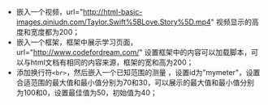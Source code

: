 - 嵌入一个视频，url="http://html-basic-images.qiniudn.com/Taylor.Swift%5BLove.Story%5D.mp4" 视频显示的高度和宽度都为200；
- 嵌入一个框架，框架中展示学习页面，url="http://www.codefordream.com/" 设置框架中的内容可以加载脚本，可以与html文档有相同的内容来源，框架的宽和高为200；
- 添加换行符`<br>`，然后嵌入一个已知范围的测量 ，设置id为"mymeter"，设置合适范围的最大值和最小值分别为70和30，可以展示的最大值和最小值分别为100和0，设置最佳值为50，初始值为40；